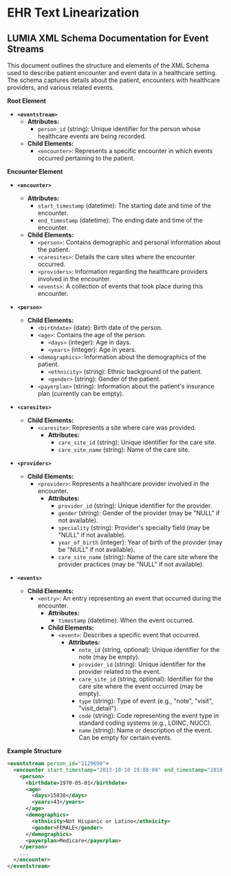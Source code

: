 # EHR Text Linearization

## **LUMIA XML Schema Documentation for Event Streams**

   This document outlines the structure and elements of the XML Schema used to describe patient encounter and event data in a healthcare setting. The schema captures details about the patient, encounters with healthcare providers, and various related events.

**Root Element**

- **`<eventstream>`**
  - **Attributes:**
    - `person_id` (string): Unique identifier for the person whose healthcare events are being recorded.
  - **Child Elements:**
    - `<encounter>`: Represents a specific encounter in which events occurred pertaining to the patient.

**Encounter Element**

- **`<encounter>`**
  - **Attributes:**
    - `start_timestamp` (datetime): The starting date and time of the encounter.
    - `end_timestamp` (datetime): The ending date and time of the encounter.
  - **Child Elements:**
    - `<person>`: Contains demographic and personal information about the patient.
    - `<caresites>`: Details the care sites where the encounter occurred.
    - `<providers>`: Information regarding the healthcare providers involved in the encounter.
    - `<events>`: A collection of events that took place during this encounter.

- **`<person>`**
  - **Child Elements:**
    - `<birthdate>` (date): Birth date of the person.
    - `<age>`: Contains the age of the person.
      - `<days>` (integer): Age in days.
      - `<years>` (integer): Age in years.
    - `<demographics>`: Information about the demographics of the patient.
      - `<ethnicity>` (string): Ethnic background of the patient.
      - `<gender>` (string): Gender of the patient.
    - `<payerplan>` (string): Information about the patient's insurance plan (currently can be empty).

- **`<caresites>`**
  - **Child Elements:**
    - `<caresite>`: Represents a site where care was provided.
      - **Attributes:**
        - `care_site_id` (string): Unique identifier for the care site.
        - `care_site_name` (string): Name of the care site.

- **`<providers>`**
  - **Child Elements:**
    - `<provider>`: Represents a healthcare provider involved in the encounter.
      - **Attributes:**
        - `provider_id` (string): Unique identifier for the provider.
        - `gender` (string): Gender of the provider (may be "NULL" if not available).
        - `speciality` (string): Provider's specialty field (may be "NULL" if not available).
        - `year_of_birth` (integer): Year of birth of the provider (may be "NULL" if not available).
        - `care_site_name` (string): Name of the care site where the provider practices (may be "NULL" if not available).

- **`<events>`**
  - **Child Elements:**
    - `<entry>`: An entry representing an event that occurred during the encounter.
      - **Attributes:**
        - `timestamp` (datetime): When the event occurred.
      - **Child Elements:**
        - `<event>`: Describes a specific event that occurred.
          - **Attributes:**
            - `note_id` (string, optional): Unique identifier for the note (may be empty).
            - `provider_id` (string): Unique identifier for the provider related to the event.
            - `care_site_id` (string, optional): Identifier for the care site where the event occurred (may be empty).
            - `type` (string): Type of event (e.g., "note", "visit", "visit_detail").
            - `code` (string): Code representing the event type in standard coding systems (e.g., LOINC, NUCC).
            - `name` (string): Name or description of the event. Can be empty for certain events.

**Example Structure**

```xml
<eventstream person_id="2129690">
  <encounter start_timestamp="2013-10-10 19:08:00" end_timestamp="2018-12-07 23:59:00">
    <person>
      <birthdate>1970-05-01</birthdate>
      <age>
        <days>15838</days>
        <years>43</years>
      </age>
      <demographics>
        <ethnicity>Not Hispanic or Latino</ethnicity>
        <gender>FEMALE</gender>
      </demographics>
      <payerplan>Medicare</payerplan>
    </person>
    ...
  </encounter>
</eventstream>
```

